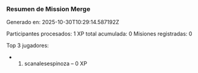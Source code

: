 ### Resumen de Mission Merge
Generado en: 2025-10-30T10:29:14.587192Z

Participantes procesados: 1
XP total acumulada: 0
Misiones registradas: 0

Top 3 jugadores:
- 1. scanalesespinoza – 0 XP
